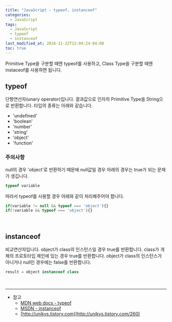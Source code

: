 ```yaml
---
title: "JavaScript - typeof, instanceof"
categories: 
  - JavaScript
tags:
  - JavaScript
  - typeof
  - instanceof
last_modified_at: 2018-11-22T12:04:24-04:00
toc: true
---
```


Primitive Type을 구분할 때엔 typeof를 사용하고, Class Type을 구분할 때엔 instaceof를 사용하면 됩니다.

typeof
-

단항연산자(unary operator)입니다. 결과값으로 인자의 Primitive Type을 String으로 반환합니다. 타입의 종류는 아래와 같습니다.
- 'undefined'
- 'boolean'
- 'number'
- 'string'
- 'object'
- 'function'

### 주의사항
null의 경우 'object'로 반환하기 때문에 null값일 경우 아래의 경우는 true가 되는 문제가 생깁니다.

~~~javascript
typeof variable
~~~

따라서 typeof를 사용할 경우 아래와 같이 처리해주어야 합니다.

~~~javascript
if(variable != null && typeof === 'object'){}
if(!variable && typeof === 'object'){}
~~~

<br>

instanceof
-

비교연산자입니다. object가 class의 인스턴스일 경우 true를 반환합니다. class가 개체의 프로토타입 체인에 있는 경우 true를 반환합니다. object가 class의 인스턴스가 아니거나 null인 경우에는 false를 반환합니다.

~~~javascript
result = object instanceof class
~~~

<br>

- - -
* 참고
  - [MDN web docs - typeof](https://developer.mozilla.org/ko/docs/Web/JavaScript/Reference/Operators/typeof)
  - [MSDN - instanceof](https://msdn.microsoft.com/ko-kr/library/zh0zb36z(v=vs.94).aspx)
  - [http://unikys.tistory.com](http://unikys.tistory.com/260)